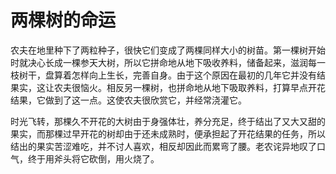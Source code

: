 # 两棵树的命运


 农夫在地里种下了两粒种子，很快它们变成了两棵同样大小的树苗。第一棵树开始时就决心长成一棵参天大树，所以它拼命地从地下吸收养料，储备起来，滋润每一枝树干，盘算着怎样向上生长，完善自身。由于这个原因在最初的几年它并没有结果实，这让农夫很恼火。相反另一棵树，也拼命地从地下吸取养料，打算早点开花结果，它做到了这一点。这使农夫很欣赏它，并经常浇灌它。  

 时光飞转，那棵久不开花的大树由于身强体壮，养分充足，终于结出了又大又甜的果实，而那棵过早开花的树却由于还未成熟时，便承担起了开花结果的任务，所以结出的果实苦涩难吃，并不讨人喜欢，相反却因此而累弯了腰。老农诧异地叹了口气，终于用斧头将它砍倒，用火烧了。
  